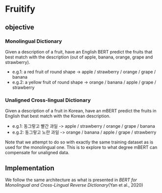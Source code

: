 # Fruitify

## objective
### Monolingual Dictionary
Given a description of a fruit, have an English BERT predict the fruits that best match with the description (out of apple, banana, orange, grape and strawberry).
- e.g.1: a red fruit of round shape -> apple / strawberry / orange / grape / banana
- e.g.2: a yellow fruit of round shape  -> orange / banana / apple / grape / strawberry


### Unaligned Cross-lingual Dictionary
Given a description of a fruit in Korean, have an mBERT predict the fruits in English that best match with the Korean description.
- e.g.1: 동그랗고 빨간 과일 -> apple / strawberry / orange / grape / banana
- e.g.2: 동그랗고 노란 과일 -> orange / banana / apple / grape / strawberry

Note that we attempt to do so with exactly the same training dataset as is used for the monolingual one. This is to explore to what degree mBERT can compensate for unaligned data. 


## Implementation
We follow the same architecture as what is presented in *BERT for Monolingual and Cross-Lingual Reverse Dictionary*(Yan et al., 2020)

